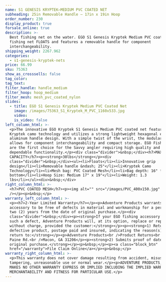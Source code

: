 ```yaml
---
name: S1 GENESIS KRYPTEK—MEDIUM PVC COATED NET
subheading: 25in Removable Handle — 17in x 19in Hoop
order_number: 230
display_product: true
forsale_online: true
description: >-
  Best fishing net on the water. EGO S1 Genesis Kryptek Medium PVC coated
  fishing net FLOATS and features a removable handle for component
  interchangeability.
shipping_weight: 2267.962
categories:
  - s1-genesis-kryptek-nets
price: 66.99
sku: 75363
show_as_crosssells: false
tag_color:
tag_text:
filter_handle: handle_medium
filter_hoop: hoop_medium
filter_mesh: mesh_pvc_coated_nylon
slides:
  - title: EGO S1 Genesis Kryptek Medium PVC Coated Net
    image: /images/75363_S1_Kryptek_M_PVC_1160x533.jpg
    video:
    is_video: false
left_column_html: >-
  <p>The innovative EGO Kryptek S1 Genesis Medium PVC coated net features the
  Kryptek camo technology and utilizes a strong lightweight hexagonal extruded
  aluminum handle design. With a simple twist of the wrist, the modular platform
  allows for component interchangeability and compact storage. EGO Fishing Nets
  are the first choice for the Savvy angler requiring high quality and
  dependable functionality.</p><div class="divider">&nbsp;</div><h7>MAX LOAD
  CAPACITY</h7><p><strong>30lbs</strong></p><div
  class="divider">&nbsp;</div><ul><li>Floats</li><li>Innovative grip
  design</li><li>Removable handle &ndash; 25"</li><li>Kryptek Camo
  Technology</li><li>Mesh bag: PVC Coated Mesh</li><li>Bag depth: 16" flat
  bottom</li><li>Hoop Size: Medium 17" x 19"</li><li>Weight: 1.3
  lbs</li></ul><div>&nbsp;</div>
right_column_html: >-
  <h7>PVC COATED MESH</h7><p><img alt="" src="/images/PVC_400x150.jpg"
  /></p><p>&nbsp;</p>
warranty_left_column_html: >-
  <p><h7>2-Year Limited Warranty</h7></p><p>Adventure Products warrants your EGO
  accessory to be free of defects in material and workmanship for a period of
  two (2) years from the date of original purchase.</p><div
  class="divider">&nbsp;</div><p><strong>If your EGO fishing accessory exhibits
  such a defect, Adventure Products will, at its option, replace or repair it
  without charge, provided the customer:</strong></p><p><strong>1) Returns the
  defective product, postage paid and insured, indicating the reason(s) for the
  return to:</strong></p><p>Adventure Products<br />Product Returns<br />889 Guy
  Paine Rd.<br />Macon, GA 31206</p><p><strong>2) Submits proof of date of
  original purchase.</strong></p><p>&nbsp;</p><p><a class="block_btn"
  href="/warranty">File Claim Online</a></p><p>&nbsp;</p>
warranty_right_column_html: >-
  <p>This warranty does not cover damage resulting from accident, misuse, abuse,
  tampering, unreasonable use or normal wear.</p><p>ADVENTURE PRODUCTS, INC.
  MAKES NO OTHER WARRANTY EXPRESS OR IMPLIED INCLUDING THE IMPLIED WARRANTIES OF
  MERCHANTABILITY AND FITNESS FOR PARTICULAR USE.</p>
---
```

